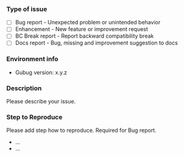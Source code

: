 ### Type of issue

- [ ] Bug report - Unexpected problem or unintended behavior
- [ ] Enhancement - New feature or improvement request
- [ ] BC Break report - Report backward compatibility break
- [ ] Docs report - Bug, missing and improvement suggestion to docs

### Environment info

- Gubug version: x.y.z

### Description

Please describe your issue.

### Step to Reproduce

Please add step how to reproduce. Required for Bug report.

- ...
- ...
